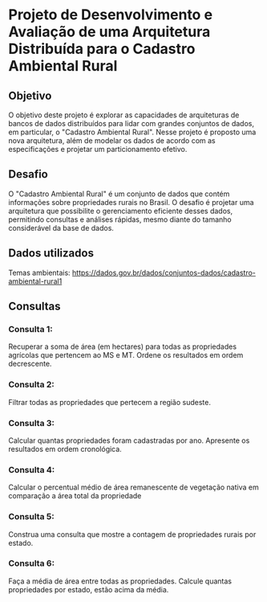 # Projeto de Desenvolvimento e Avaliação de uma Arquitetura Distribuída para o Cadastro Ambiental Rural

## Objetivo
O objetivo deste projeto é explorar as capacidades de arquiteturas de bancos de dados distribuídos para lidar com grandes conjuntos de dados, em particular, o "Cadastro
Ambiental Rural". Nesse projeto é proposto uma nova arquitetura, além de modelar os dados de acordo com as especificações e projetar um particionamento efetivo.

## Desafio
O "Cadastro Ambiental Rural" é um conjunto de dados que contém informações sobre propriedades rurais no Brasil. O desafio é projetar uma arquitetura que possibilite o gerenciamento eficiente desses dados, permitindo consultas e análises rápidas, mesmo diante do tamanho considerável da base de dados.

## Dados utilizados
Temas ambientais: https://dados.gov.br/dados/conjuntos-dados/cadastro-ambiental-rural1 

## Consultas

### Consulta 1:
Recuperar a soma de área (em hectares) para todas as propriedades agrícolas que pertencem ao MS e MT. Ordene os resultados em ordem decrescente.
### Consulta 2:
Filtrar todas as propriedades que pertecem a região sudeste.
### Consulta 3:
Calcular quantas propriedades foram cadastradas por ano. Apresente os resultados em ordem cronológica.
### Consulta 4:
Calcular o percentual médio de área remanescente de vegetação nativa em comparação a área total da propriedade
### Consulta 5:
Construa uma consulta que mostre a contagem de propriedades rurais por estado.
### Consulta 6:
Faça a média de área entre todas as propriedades. Calcule quantas propriedades por
estado, estão acima da média. 